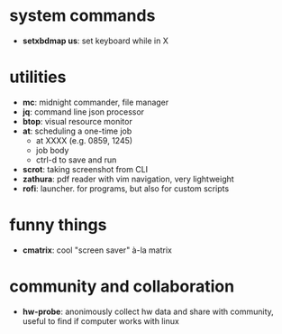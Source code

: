 # system commands
- **setxbdmap us**: set keyboard while in X

# utilities
- **mc**: midnight commander, file manager
- **jq**: command line json processor
- **btop**: visual resource monitor
- **at**: scheduling a one-time job
  - at XXXX (e.g. 0859, 1245)
  - job body
  - ctrl-d to save and run
- **scrot**: taking screenshot from CLI
- **zathura**: pdf reader with vim navigation, very lightweight
- **rofi**: launcher. for programs, but also for custom scripts

# funny things
- **cmatrix**: cool "screen saver" à-la matrix

# community and collaboration
- **hw-probe**: anonimously collect hw data and share with community, useful to find if computer works with linux
